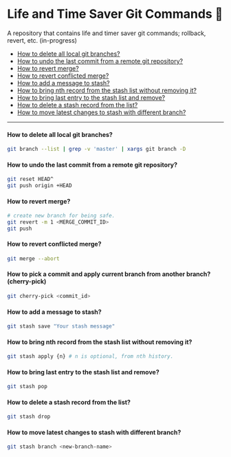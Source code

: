 # Life and Time Saver Git Commands 🚀
A repository that contains life and timer saver git commands; rollback, revert, etc. (in-progress)

- [How to delete all local git branches?](#how-to-delete-all-local-git-branches)
- [How to undo the last commit from a remote git repository?](#how-to-undo-the-last-commit-from-a-remote-git-repository)
- [How to revert merge?](#how-to-revert-merge)
- [How to revert conflicted merge?](#how-to-revert-conflicted-merge)
- [How to add a message to stash?](#how-to-add-a-message-to-stash)
- [How to bring nth record from the stash list without removing it?](#how-to-bring-nth-record-from-the-stash-list-without-removing-it)
- [How to bring last entry to the stash list and remove?](#how-to-bring-last-entry-to-the-stash-list-and-remove)
- [How to delete a stash record from the list?](#how-to-delete-a-stash-record-from-the-list)
- [How to move latest changes to stash with different branch?](#how-to-move-latest-changes-to-stash-with-different-branch)


<hr/>

#### How to delete all local git branches?
```bash
git branch --list | grep -v 'master' | xargs git branch -D
```

#### How to undo the last commit from a remote git repository?
```bash
git reset HEAD^
git push origin +HEAD
```

#### How to revert merge?
```bash
# create new branch for being safe.
git revert -m 1 <MERGE_COMMIT_ID>
git push
```

#### How to revert conflicted merge?
```bash
git merge --abort
```

#### How to pick a commit and apply current branch from another branch? (cherry-pick)
```bash
git cherry-pick <commit_id>
```

#### How to add a message to stash?
```bash
git stash save "Your stash message"
```

#### How to bring nth record from the stash list without removing it?
 ```bash
 git stash apply {n} # n is optional, from nth history.
 ```

#### How to bring last entry to the stash list and remove?
 ```bash
 git stash pop 
 ```

#### How to delete a stash record from the list?
 ```bash
 git stash drop 
 ```

#### How to move latest changes to stash with different branch?
 ```bash
 git stash branch <new-branch-name>
 ```


